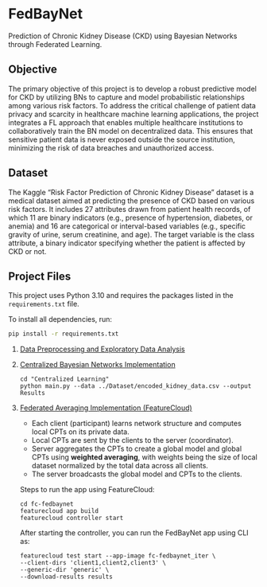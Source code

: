 # FedBayNet
Prediction of Chronic Kidney Disease (CKD) using Bayesian Networks through Federated Learning.

## Objective
The primary objective of this project is to develop a robust predictive model for CKD by utilizing BNs to capture and model probabilistic relationships among various risk factors. To address the critical challenge of patient data privacy and scarcity in healthcare machine learning applications, the project integrates a FL approach that enables multiple healthcare institutions to collaboratively train the BN model on decentralized data. This ensures that sensitive patient data is never exposed outside the source institution, minimizing the risk of data breaches and unauthorized access. 

## Dataset
The Kaggle “Risk Factor Prediction of Chronic Kidney Disease” dataset is a medical dataset aimed at predicting the presence of CKD based on various risk factors. It includes 27 attributes drawn from patient health records, of which 11 are binary indicators (e.g., presence of hypertension, diabetes, or anemia) and 16 are categorical or interval-based variables (e.g., specific gravity of urine, serum creatinine, and age). The target variable is the class attribute, a binary indicator specifying whether the patient is affected by CKD or not.

## Project Files
This project uses Python 3.10 and requires the packages listed in the `requirements.txt` file.

To install all dependencies, run:

```bash
pip install -r requirements.txt
```

1. [Data Preprocessing and Exploratory Data Analysis](./Exploratory%20Data%20Analysis)
2. [Centralized Bayesian Networks Implementation](./Centralized%20Learning)
   ```
   cd "Centralized Learning"
   python main.py --data ../Dataset/encoded_kidney_data.csv --output Results
   ```
3. [Federated Averaging Implementation (FeatureCloud)](./fc-fedbaynet)
   - Each client (participant) learns network structure and computes local CPTs on its private data.
   - Local CPTs are sent by the clients to the server (coordinator).
   - Server aggregates the CPTs to create a global model and global CPTs using **weighted averaging**, with weights being the size of local dataset normalized by the total data across all clients.
   - The server broadcasts the global model and CPTs to the clients.
  
   Steps to run the app using FeatureCloud:
   ```
   cd fc-fedbaynet
   featurecloud app build
   featurecloud controller start
   ```
   After starting the controller, you can run the FedBayNet app using CLI as:
   ```
   featurecloud test start --app-image fc-fedbaynet_iter \
   --client-dirs 'client1,client2,client3' \
   --generic-dir 'generic' \
   --download-results results
   ```
   
